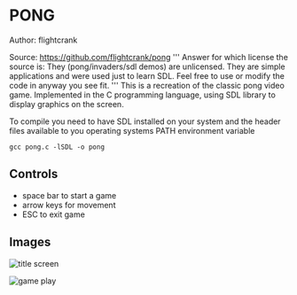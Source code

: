 # PONG

Author: flightcrank

Source: https://github.com/flightcrank/pong
'''
Answer for which license the source is:
They (pong/invaders/sdl demos) are unlicensed. They are simple applications and were used just to learn SDL. Feel free to use or modify the code in anyway you see fit.
'''
This is a recreation of the classic pong video game. Implemented in the C
programming language, using SDL library to display graphics on the screen.

To compile you need to have SDL installed on your system and the header files
available to you operating systems PATH environment variable

`gcc pong.c -lSDL -o pong`

## Controls
* space bar to start a game
* arrow keys for movement
* ESC to exit game

## Images
![title screen](http://i.imgur.com/radat.png)

![game play](http://i.imgur.com/CZhqp.png)
